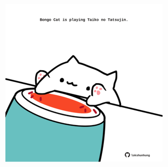 <!-- built at 12/10/2023, 07:00:50 UTC -->
<p align="center">
  <img width="500" height="500" src="./ReadmeImage.svg">
</p>
